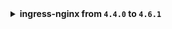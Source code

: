 <details>
<summary><b>ingress-nginx from <code>4.4.0</code> to <code>4.6.1</code></b></summary>

ingress-nginx

</details>
